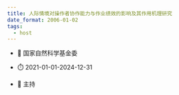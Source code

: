 ```yaml
---
title: 人际情境对操作者协作能力与作业绩效的影响及其作用机理研究
date_format: 2006-01-02
tags:
  - host
---
```



- :notebook: 国家自然科学基金委

- :stopwatch: 2021-01-01-2024-12-31

- :boy: 主持